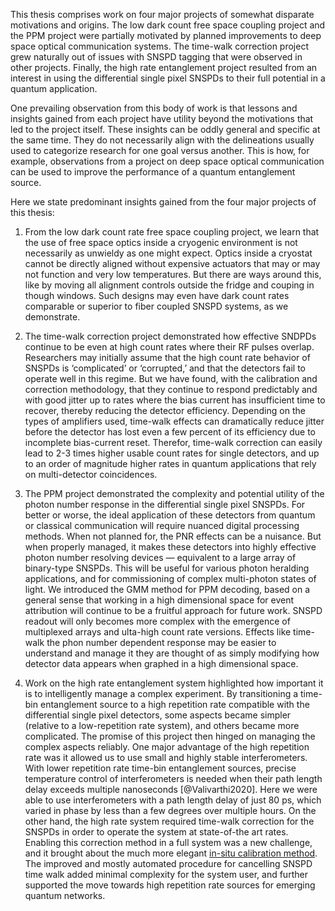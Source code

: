 This thesis comprises work on four major projects of somewhat disparate motivations and origins. The low dark count free space coupling project and the PPM project were partially motivated by planned improvements to deep space optical communication systems. The time-walk correction project grew naturally out of issues with SNSPD tagging that were observed in other projects. Finally, the high rate entanglement project resulted from an interest in using the differential single pixel SNSPDs to their full potential in a quantum application.

One prevailing observation from this body of work is that lessons and insights gained from each project have utility beyond the motivations that led to the project itself. These insights can be oddly general and specific at the same time. They do not necessarily align with the delineations usually used to categorize research for one goal versus another. This is how, for example, observations from a project on deep space optical communication can be used to improve the performance of a quantum entanglement source.

Here we state predominant insights gained from the four major projects of this thesis:

1.  From the low dark count rate free space coupling project, we learn that the use of free space optics inside a cryogenic environment is not necessarily as unwieldy as one might expect. Optics inside a cryostat cannot be directly aligned without expensive actuators that may or may not function and very low temperatures. But there are ways around this, like by moving all alignment controls outside the fridge and couping in though windows. Such designs may even have dark count rates comparable or superior to fiber coupled SNSPD systems, as we demonstrate.

2.  The time-walk correction project demonstrated how effective SNDPDs continue to be even at high count rates where their RF pulses overlap. Researchers may initially assume that the high count rate behavior of SNSPDs is ‘complicated’ or ‘corrupted,’ and that the detectors fail to operate well in this regime. But we have found, with the calibration and correction methodology, that they continue to respond predictably and with good jitter up to rates where the bias current has insufficient time to recover, thereby reducing the detector efficiency. Depending on the types of amplifiers used, time-walk effects can dramatically reduce jitter before the detector has lost even a few percent of its efficiency due to incomplete bias-current reset. Therefor, time-walk correction can easily lead to 2-3 times higher usable count rates for single detectors, and up to an order of magnitude higher rates in quantum applications that rely on multi-detector coincidences.

3.  The PPM project demonstrated the complexity and potential utility of the photon number response in the differential single pixel SNSPDs. For better or worse, the ideal application of these detectors from quantum or classical communication will require nuanced digital processing methods. When not planned for, the PNR effects can be a nuisance. But when properly managed, it makes these detectors into highly effective photon number resolving devices — equivalent to a large array of binary-type SNSPDs. This will be useful for various photon heralding applications, and for commissioning of complex multi-photon states of light. We introduced the GMM method for PPM decoding, based on a general sense that working in a high dimensional space for event attribution will continue to be a fruitful approach for future work. SNSPD readout will only becomes more complex with the emergence of multiplexed arrays and ulta-high count rate versions. Effects like time-walk the phon number dependent response may be easier to understand and manage it they are thought of as simply modifying how detector data appears when graphed in a high dimensional space.

4.  Work on the high rate entanglement system highlighted how important it is to intelligently manage a complex experiment. By transitioning a time-bin entanglement source to a high repetition rate compatible with the differential single pixel detectors, some aspects became simpler (relative to a low-repetition rate system), and others became more complicated. The promise of this project then hinged on managing the complex aspects reliably. One major advantage of the high repetition rate was it allowed us to use small and highly stable interferometers. With lower repetition rate time-bin entanglement sources, precise temperature control of interferometers is needed when their path length delay exceeds multiple nanoseconds [@Valivarthi2020]. Here we were able to use interferometers with a path length delay of just 80&#160;ps, which varied in phase by less than a few degrees over multiple hours. On the other hand, the high rate system required time-walk correction for the SNSPDs in order to operate the system at state-of-the art rates. Enabling this correction method in a full system was a new challenge, and it brought about the much more elegant [in-situ calibration method](../chapter_05/section_07_experiment_details.md#time-walk-correction). The improved and mostly automated procedure for cancelling SNSPD time walk added minimal complexity for the system user, and further supported the move towards high repetition rate sources for emerging quantum networks.
